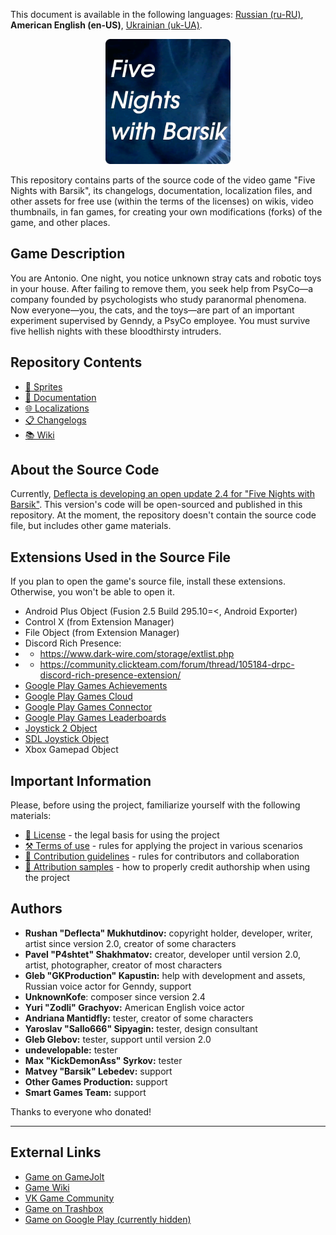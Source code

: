This document is available in the following languages: [Russian (ru-RU)](/docs/README_ru-RU.md), **American English (en-US)**, [Ukrainian (uk-UA)](/docs/README_uk-UA.md).

<p align="center">
  <img src="./sprites/repo_icon.png" alt="Repository icon with the text “Five nights with Barsik”" width="200" />
</p>

This repository contains parts of the source code of the video game "Five Nights with Barsik", its changelogs, documentation, localization files, and other assets for free use (within the terms of the licenses) on wikis, video thumbnails, in fan games, for creating your own modifications (forks) of the game, and other places.

## Game Description

You are Antonio. One night, you notice unknown stray cats and robotic toys in your house. After failing to remove them, you seek help from PsyCo—a company founded by psychologists who study paranormal phenomena. Now everyone—you, the cats, and the toys—are part of an important experiment supervised by Genndy, a PsyCo employee. You must survive five hellish nights with these bloodthirsty intruders.

## Repository Contents

* [👾 Sprites](/sprites/)
* [📖 Documentation](/docs/)
* [🌐 Localizations](/langs/)
* [📋 Changelogs](/changelogs/)
* [📚 Wiki](/wiki/)

## About the Source Code

Currently, [Deflecta is developing an open update 2.4 for "Five Nights with Barsik"](https://github.com/RushanM/Five-Nights-with-Barsik/issues/2). This version's code will be open-sourced and published in this repository. At the moment, the repository doesn't contain the source code file, but includes other game materials.

## Extensions Used in the Source File

If you plan to open the game's source file, install these extensions. Otherwise, you won't be able to open it.

* Android Plus Object (Fusion 2.5 Build 295.10=<, Android Exporter)
* Control X (from Extension Manager)
* File Object (from Extension Manager)
* Discord Rich Presence:
* * https://www.dark-wire.com/storage/extlist.php
* * https://community.clickteam.com/forum/thread/105184-drpc-discord-rich-presence-extension/
* [Google Play Games Achievements](https://clickstore.clickteam.com/google_play_games_objects)
* [Google Play Games Cloud](https://clickstore.clickteam.com/google_play_games_objects)
* [Google Play Games Connector](https://clickstore.clickteam.com/google_play_games_objects)
* [Google Play Games Leaderboards](https://clickstore.clickteam.com/google_play_games_objects)
* [Joystick 2 Object](https://community.clickteam.com/forum/thread/44713-joystick-2-object/)
* [SDL Joystick Object](https://gitlab.com/PiKeyAr/SDLJoystick/-/releases)
* Xbox Gamepad Object

## Important Information

Please, before using the project, familiarize yourself with the following materials:

* [📜 License](/LICENSE.md) - the legal basis for using the project
* [⚒️ Terms of use](/TERMS_OF_USE.md) - rules for applying the project in various scenarios
* [🤝 Contribution guidelines](/CONTRIBUTING.md) - rules for contributors and collaboration
* [👤 Attribution samples](/ATTRIBUTION.md) - how to properly credit authorship when using the project

## Authors

* **Rushan "Deflecta" Mukhutdinov:** copyright holder, developer, writer, artist since version 2.0, creator of some characters
* **Pavel "P4shtet" Shakhmatov:** creator, developer until version 2.0, artist, photographer, creator of most characters
* **Gleb "GKProduction" Kapustin:** help with development and assets, Russian voice actor for Genndy, support
* **UnknownKofe**: composer since version 2.4
* **Yuri "Zodli" Grachyov:** American English voice actor
* **Andriana Mantidfly:** tester, creator of some characters
* **Yaroslav "Sallo666" Sipyagin:** tester, design consultant
* **Gleb Glebov:** tester, support until version 2.0
* **undevelopable:** tester
* **Max "KickDemonAss" Syrkov:** tester
* **Matvey "Barsik" Lebedev:** support
* **Other Games Production:** support
* **Smart Games Team:** support

Thanks to everyone who donated!

---

## External Links

* [Game on GameJolt](https://gamejolt.com/games/fnwb/653514)
* [Game Wiki](https://five-nights-with-barsik.fandom.com/ru/wiki/Вики_серий_«Одна_ночь_с_Котей»_и_«Пять_ночей_с_Барсиком»)
* [VK Game Community](https://vk.com/fivenightswithbarsik)
* [Game on Trashbox](https://trashbox.ru/link/pyat-nochej-u-barsika-android)
* [Game on Google Play (currently hidden)](https://play.google.com/store/apps/details?id=ru.deflecta.fnwb)
